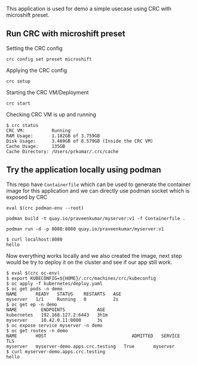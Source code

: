 This application is used for demo a simple usecase using CRC with microshift preset.

Run CRC with microshift preset
-----------------


Setting the CRC config

```
crc config set preset microshift
```


Applying the CRC config

```
crc setup
```


Starting the CRC VM/Deployment

```
crc start
```


Checking CRC VM is up and running

```
$ crc status
CRC VM:          Running
RAM Usage:       1.182GB of 3.759GB
Disk Usage:      3.469GB of 8.579GB (Inside the CRC VM)
Cache Usage:     135GB
Cache Directory: /Users/prkumar/.crc/cache
```

Try the application locally using podman
----------------------------------------

This repo have `Containerfile` which can be used to generate the container image
for this application and we can directly use podman socket which is exposed by CRC

```
eval $(crc podman-env --root)
```

```
podman build -t quay.io/praveenkumar/myserver:v1 -f Containerfile .
```

```
podman run -d -p 8080:8080 quay.io/praveenkumar/myserver:v1
```

```
$ curl localhost:8080
hello
```

Now everything works locally and we also created the image, next step would be try
to deploy it on the cluster and see if our app still work.

```
$ eval $(crc oc-env)
$ export KUBECONFIG=${HOME}/.crc/machines/crc/kubeconfig
$ oc apply -f kubernetes/deploy.yaml
$ oc get pods -n demo
NAME       READY   STATUS    RESTARTS   AGE
myserver   1/1     Running   0          2s
$ oc get ep -n demo
NAME         ENDPOINTS            AGE
kubernetes   192.168.127.2:6443   3h1m
myserver     10.42.0.11:8080      3s
$ oc expose service myserver -n demo
$ oc get routes -n demo
NAME       HOST                                ADMITTED   SERVICE    TLS
myserver   myserver-demo.apps.crc.testing   True       myserver   
$ curl myserver-demo.apps.crc.testing
hello
```
